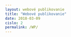```yaml
---
layout: webové publikovanie
title: "Webové publikovanie"
date: 2018-03-09
cislo: 2
permalink: /WP/
---
```

